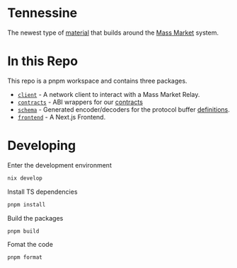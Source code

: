 <!--
SPDX-FileCopyrightText: 2024 Mass Labs

SPDX-License-Identifier: Unlicense
-->

# Tennessine

The newest type of [material](https://en.wikipedia.org/wiki/Tennessine) that builds around the [Mass Market](https://mass.market) system.

# In this Repo

This repo is a pnpm workspace and contains three packages.

- [`client`]('./tree/main/packages/client') - A network client to interact with a Mass Market Relay.
- [`contracts`]('./tree/main/packages/client') - ABI wrappers for our [contracts](https://github.com/masslbs/contracts)
- [`schema`]('./tree/main/packages/schema') - Generated encoder/decoders for the protocol buffer [definitions](https://github.com/masslbs/network-schema).
- [`frontend`]('./tree/main/packages/frontend') - A Next.js Frontend.

# Developing

Enter the development environment

```bash
nix develop
```

Install TS dependencies

```bash
pnpm install
```

Build the packages

```bash
pnpm build
```

Fomat the code

```bash
pnpm format
```
